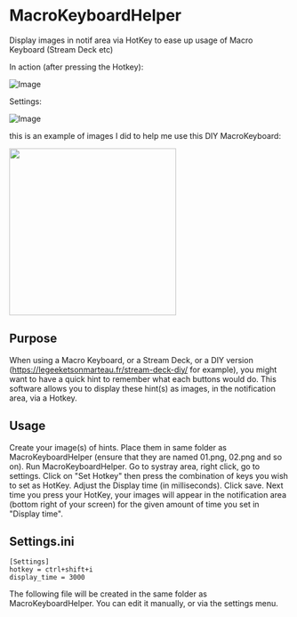 # MacroKeyboardHelper
Display images in notif area via HotKey to ease up usage of Macro Keyboard (Stream Deck etc)

In action (after pressing the Hotkey):

![Image](https://i.imgur.com/yjwsGYy.gif)

Settings:

![Image](https://i.imgur.com/TVqGjPT.png)

this is an example of images I did to help me use this DIY MacroKeyboard:

<img src="https://i.imgur.com/4ZWi2i2.jpeg" width="300">


## Purpose

When using a Macro Keyboard, or a Stream Deck, or a DIY version (https://legeeketsonmarteau.fr/stream-deck-diy/ for example), you might want to have a quick hint to remember what each buttons would do.
This software allows you to display these hint(s) as images, in the notification area, via a Hotkey.

## Usage

Create your image(s) of hints.
Place them in same folder as MacroKeyboardHelper (ensure that they are named 01.png, 02.png and so on).
Run MacroKeyboardHelper.
Go to systray area, right click, go to settings.
Click on "Set Hotkey" then press the combination of keys you wish to set as HotKey.
Adjust the Display time (in milliseconds).
Click save.
Next time you press your HotKey, your images will appear in the notification area (bottom right of your screen) for the given amount of time you set in "Display time".

## Settings.ini

```
[Settings]
hotkey = ctrl+shift+i
display_time = 3000
```

The following file will be created in the same folder as MacroKeyboardHelper.
You can edit it manually, or via the settings menu.
